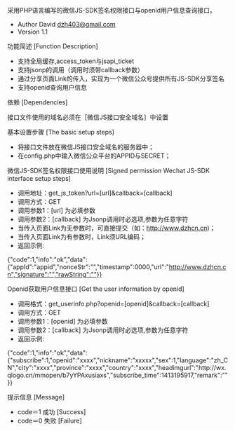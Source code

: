 采用PHP语言编写的微信JS-SDK签名权限接口与openid用户信息查询接口。

* Author David dzh403@gmail.com
* Version 1.1

功能简述 [Function Description]

*  支持全局缓存,access_token与jsapi_ticket
*  支持jsonp的调用（调用时须带callback参数）
*  通过分享页面Link的传入，实现为一个微信公众号提供所有JS-SDK分享签名
*  支持openid查询用户信息

依赖 [Dependencies]

接口文件使用的域名必须在［微信JS接口安全域名］中设置

基本设置步骤 [The basic setup steps] 

* 将接口文件放在微信JS接口安全域名的服务器中；
* 在config.php中输入微信公众平台的APPID与SECRET；

微信JS-SDK签名权限接口使用说明 [Signed permission Wechat JS-SDK interface setup steps] 

* 调用地址：get_js_token?url=[url]&callback=[callback]
* 调用方式：GET
* 调用参数1：[url] 为必填参数   
* 调用参数2：[callback] 为Jsonp调用时必选项,参数为任意字符
* 当传入页面Link为无参数时，可直接提交（如：http://www.dzhcn.cn)；
* 当传入页面Link为有参数时，Link须URL编码；
* 返回示例: 

{"code":1,"info":"ok","data":{"appId":"appid","nonceStr":"","timestamp":0000,"url":"http://www.dzhcn.cn","signature":"","rawString":""}}



Openid获取用户信息接口 [Get the user information by openid]

* 调用格式：get_userinfo.php?openid=[openid]&callback=[callback]
* 调用方式：GET
* 调用参数1：[openid] 为必填参数   
* 调用参数2：[callback] 为Jsonp调用时必选项,参数为任意字符
* 返回示例:

{"code":1,"info":"ok","data":{"subscribe":1,"openid":"xxxx","nickname":"xxxxx","sex":1,"language":"zh_CN","city":"xxxx","province":"xxxx","country":"xxxx","headimgurl":"http:\/\/wx.qlogo.cn\/mmopen\/b7yYPAxusiaxs","subscribe_time":1413195917,"remark":""}}

提示信息 [Message]

* code＝1  成功 [Success]
* code＝0  失败 [Failure]